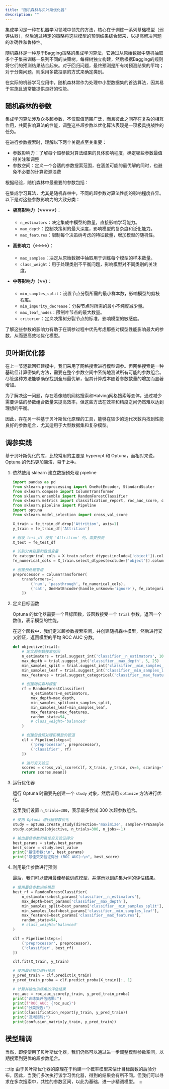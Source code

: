 ```yaml
---
title: "随机森林与贝叶斯优化器"
description: ""
---
```


集成学习是一种在机器学习领域中领先的方法，核心在于训练一系列基础模型（弱评估器），然后通过特定的策略将这些模型的预测结果综合起来，以提高解决问题的准确性和鲁棒性。

随机森林是一种基于Bagging策略的集成学习算法，它通过从原始数据中随机抽取多个子集来训练一系列不同的决策树。每棵树独立构建，然后根据Bagging的规则将它们的预测结果结合起来。对于回归问题，最终预测是所有树预测结果的平均；对于分类问题，则采用多数投票的方式来确定类别。

在实际的机器学习应用中，随机森林常作为处理中小型数据集的首选算法，因其易于实施且通常能提供良好的性能。

## 随机森林的参数

集成学习算法涉及众多超参数，不仅取值范围广泛，而且彼此之间存在复杂的相互作用，共同影响算法的性能，调整这些超参数以优化算法表现是一项极具挑战性的任务。

在进行参数搜索时，理解以下两个关键点至关重要：

- 参数影响力：了解每个超参数对算法结果的具体影响程度，确定哪些参数最值得关注和调整
- 参数空间：定义一个合适的参数搜索范围，在涵盖可能的最优解的同时，也避免不必要的计算资源浪费

根据经验，随机森林中最重要的参数包括：

在集成学习算法，尤其是随机森林中，不同的超参数对算法性能的影响程度各异。以下是对这些参数影响力的大致分类：

- **极高影响力（⭐⭐⭐⭐⭐）**：
    - `n_estimators`：决定集成中模型的数量，直接影响学习能力。
    - `max_depth`：控制决策树的最大深度，影响模型的复杂度和泛化能力。
    - `max_features`：限制每个决策树考虑的特征数量，增加模型的随机性。

- **高影响力（⭐⭐⭐⭐）**：
    - `max_samples`：决定从原始数据中抽取用于训练每个模型的样本数量。
    - `class_weight`：用于处理类别不平衡问题，影响模型对不同类别的关注度。

- **中等影响力（⭐⭐）**：
    - `min_samples_split`：设置节点分裂所需的最小样本数，影响模型的剪枝程度。
    - `min_impurity_decrease`：分裂节点时所需的最小不纯度减少量。
    - `max_leaf_nodes`：限制叶节点的最大数量。
    - `criterion`：定义决策树分裂节点的标准，影响模型的敏感度。

了解这些参数的影响力有助于在调参过程中优先考虑那些对模型性能影响最大的参数，从而更高效地优化模型。

## 贝叶斯优化器

在上一节逻辑回归建模中，我们采用了网格搜索进行模型调参。但网格搜索是一种基础但计算密集的方法，需要在整个参数空间中系统地测试所有可能的参数组合。尽管这种方法能够确保找到全局最优解，但其计算成本随着参数数量的增加而显著增加。

为了解决这一问题，存在着像随机网格搜索和Halving网格搜索等变体，通过减少需要评估的参数组合数量来提高效率，但这些方法在效率和精度之间仍然难以达到理想的平衡。

因此，存在另一种基于贝叶斯优化原理的工具，能够在较少的迭代次数内找到性能良好的参数组合，尤其适用于大型数据集和复杂模型。

## 调参实践

基于贝叶斯优化的库，比较常用的主要是 hyperopt 和 Optuna，而相对来说，Optuna 的代码更加简洁，易于上手。

1. 依然使用 sklearn 建立数据预处理 pipeline

    ```python
    import pandas as pd
    from sklearn.preprocessing import OneHotEncoder, StandardScaler
    from sklearn.compose import ColumnTransformer
    from sklearn.ensemble import RandomForestClassifier
    from sklearn.metrics import classification_report, roc_auc_score, confusion_matrix
    from sklearn.pipeline import Pipeline
    import optuna
    from sklearn.model_selection import cross_val_score
    
    X_train = fe_train_df.drop('Attrition', axis=1)
    y_train = fe_train_df['Attrition']
    
    # 假设 test_df 没有 'Attrition' 列，需要预测
    X_test = fe_test_df
    
    # 识别分类变量和数值变量
    fe_categorical_cols = X_train.select_dtypes(include=['object']).columns.tolist()
    fe_numerical_cols = X_train.select_dtypes(exclude=['object']).columns.tolist()
    
    # 创建预处理管道
    preprocessor = ColumnTransformer(
        transformers=[
            ('num', 'passthrough', fe_numerical_cols),
            ('cat', OneHotEncoder(handle_unknown='ignore'), fe_categorical_cols)
        ])
    ```
   
2. 定义目标函数

    Optuna 的优化器需要一个目标函数，该函数接受一个 `trial` 参数，返回一个数值，表示模型的性能。
    
    在这个函数中，我们定义超参数搜索空间，并创建随机森林模型，然后进行交叉验证，返回模型的平均 ROC AUC 分数。
    
    ```python
    def objective(trial):
        # 定义超参数搜索空间
        n_estimators = trial.suggest_int('classifier__n_estimators', 10, 300)
        max_depth = trial.suggest_int('classifier__max_depth', 5, 25)
        min_samples_split = trial.suggest_int('classifier__min_samples_split', 2, 20)
        min_samples_leaf = trial.suggest_int('classifier__min_samples_leaf', 1, 20)
        max_features = trial.suggest_categorical('classifier__max_features', ['sqrt', 'log2'] + list(range(2, 12, 2)))
    
        # 创建随机森林模型
        rf = RandomForestClassifier(
            n_estimators=n_estimators,
            max_depth=max_depth,
            min_samples_split=min_samples_split,
            min_samples_leaf=min_samples_leaf,
            max_features=max_features,
            random_state=94,
            # class_weight='balanced'
        )
    
        # 创建包含预处理和模型的管道
        clf = Pipeline(steps=[
            ('preprocessor', preprocessor),
            ('classifier', rf)
        ])
    
        # 进行交叉验证
        scores = cross_val_score(clf, X_train, y_train, cv=5, scoring='roc_auc', n_jobs=-1)
        return scores.mean()
    ```

3. 运行优化器

    运行 Optuna 时需要先创建一个 `study` 对象，然后调用 `optimize` 方法进行优化。
    
    这里我们设置 `n_trials=300`，表示最多尝试 300 次超参数组合。
    
    ```python
    # 使用 Optuna 进行超参数优化
    study = optuna.create_study(direction='maximize', sampler=TPESampler())
    study.optimize(objective, n_trials=300, n_jobs=-1)
   
   # 输出最佳参数和最佳交叉验证得分
    best_params = study.best_params
    best_score = study.best_value
    print("最佳参数:\n", best_params)
    print("最佳交叉验证得分 (ROC AUC):\n", best_score)
    ```
   
4. 利用最佳参数进行预测

    最后，我们可以使用最佳参数训练模型，并演示以训练集为例的评估结果。
    
    ```python
    # 使用最佳参数训练模型
    best_rf = RandomForestClassifier(
        n_estimators=best_params['classifier__n_estimators'],
        max_depth=best_params['classifier__max_depth'],
        min_samples_split=best_params['classifier__min_samples_split'],
        min_samples_leaf=best_params['classifier__min_samples_leaf'],
        max_features=best_params['classifier__max_features'],
        random_state=94,
        # class_weight='balanced'
    )
    
    clf = Pipeline(steps=[
        ('preprocessor', preprocessor),
        ('classifier', best_rf)
    ])
    
    clf.fit(X_train, y_train)
    
    # 使用最佳模型进行预测
    y_pred_train = clf.predict(X_train)
    y_pred_train_proba = clf.predict_proba(X_train)[:, 1]
    
    # 计算并输出训练集的评估结果
    roc_auc = roc_auc_score(y_train, y_pred_train_proba)
    print("训练集评估结果:")
    print(f"ROC AUC: {roc_auc}")
    print("分类报告:")
    print(classification_report(y_train, y_pred_train))
    print("混淆矩阵:")
    print(confusion_matrix(y_train, y_pred_train))
    ```
   
## 模型精调

当然，即便使用了贝叶斯优化器，我们仍然可以通过进一步调整模型参数空间，以期搜索到更优的超参数组合。

:::tip
由于贝叶斯优化器的原理在于构建一个概率模型来估计目标函数的后验分布，因此，当我们多次执行该学习优化器，得到的结果会有所不同。但我们可以寻求在多次搜索中，共性的参数区间，以此为基础，进一步精调模型。
:::